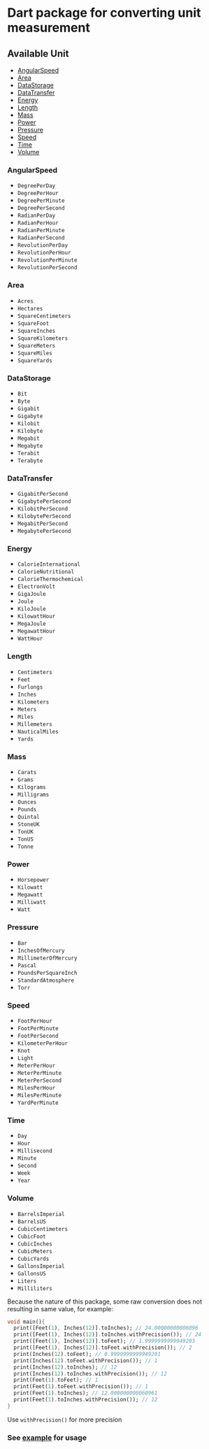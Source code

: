 # Dart package for converting unit measurement
## Available Unit

  + [AngularSpeed](#angularspeed)
  + [Area](#area)
  + [DataStorage](#datastorage)
  + [DataTransfer](#datatransfer)
  + [Energy](#energy)
  + [Length](#length)
  + [Mass](#mass)
  + [Power](#power)
  + [Pressure](#pressure)
  + [Speed](#speed)
  + [Time](#time)
  + [Volume](#volume)

### AngularSpeed
   - `DegreePerDay`
   - `DegreePerHour`
   - `DegreePerMinute`
   - `DegreePerSecond`
   - `RadianPerDay`
   - `RadianPerHour`
   - `RadianPerMinute`
   - `RadianPerSecond`
   - `RevolutionPerDay`
   - `RevolutionPerHour`
   - `RevolutionPerMinute`
   - `RevolutionPerSecond`

### Area
   - `Acres`
   - `Hectares`
   - `SquareCentimeters`
   - `SquareFoot`
   - `SquareInches`
   - `SquareKilometers`
   - `SquareMeters`
   - `SquareMiles`
   - `SquareYards`

### DataStorage
   - `Bit`
   - `Byte`
   - `Gigabit`
   - `Gigabyte`
   - `Kilobit`
   - `Kilobyte`
   - `Megabit`
   - `Megabyte`
   - `Terabit`
   - `Terabyte`

### DataTransfer
   - `GigabitPerSecond`
   - `GigabytePerSecond`
   - `KilobitPerSecond`
   - `KilobytePerSecond`
   - `MegabitPerSecond`
   - `MegabytePerSecond`

### Energy
   - `CalorieInternational`
   - `CalorieNutritional`
   - `CalorieThermochemical`
   - `ElectronVolt`
   - `GigaJoule`
   - `Joule`
   - `KiloJoule`
   - `KilowattHour`
   - `MegaJoule`
   - `MegawattHour`
   - `WattHour`

### Length
   - `Centimeters`
   - `Feet`
   - `Furlongs`
   - `Inches`
   - `Kilometers`
   - `Meters`
   - `Miles`
   - `Millemeters`
   - `NauticalMiles`
   - `Yards`

### Mass
   - `Carats`
   - `Grams`
   - `Kilograms`
   - `Milligrams`
   - `Ounces`
   - `Pounds`
   - `Quintal`
   - `StoneUK`
   - `TonUK`
   - `TonUS`
   - `Tonne`

### Power
   - `Horsepower`
   - `Kilowatt`
   - `Megawatt`
   - `Milliwatt`
   - `Watt`

### Pressure
   - `Bar`
   - `InchesOfMercury`
   - `MillimeterOfMercury`
   - `Pascal`
   - `PoundsPerSquareInch`
   - `StandardAtmosphere`
   - `Torr`

### Speed
   - `FootPerHour`
   - `FootPerMinute`
   - `FootPerSecond`
   - `KilometerPerHour`
   - `Knot`
   - `Light`
   - `MeterPerHour`
   - `MeterPerMinute`
   - `MeterPerSecond`
   - `MilesPerHour`
   - `MilesPerMinute`
   - `YardPerMinute`

### Time
   - `Day`
   - `Hour`
   - `Millisecond`
   - `Minute`
   - `Second`
   - `Week`
   - `Year`

### Volume
   - `BarrelsImperial`
   - `BarrelsUS`
   - `CubicCentimeters`
   - `CubicFoot`
   - `CubicInches`
   - `CubicMeters`
   - `CubicYards`
   - `GallonsImperial`
   - `GallonsUS`
   - `Liters`
   - `Milliliters`


Because the nature of this package, some raw conversion does not resulting in same value, for example:
```dart
void main(){
  print([Feet(1), Inches(12)].toInches); // 24.00000000006096
  print([Feet(1), Inches(12)].toInches.withPrecision()); // 24
  print([Feet(1), Inches(12)].toFeet); // 1.9999999999949203
  print([Feet(1), Inches(12)].toFeet.withPrecision()); // 2
  print(Inches(12).toFeet); // 0.9999999999949201
  print(Inches(12).toFeet.withPrecision()); // 1
  print(Inches(12).toInches); // 12
  print(Inches(12).toInches.withPrecision()); // 12
  print(Feet(1).toFeet); // 1
  print(Feet(1).toFeet.withPrecision()); // 1
  print(Feet(1).toInches); // 12.000000000060961
  print(Feet(1).toInches.withPrecision()); // 12
}
```
Use `withPrecision()` for more precision
### See [example](https://pub.dev/packages/super_measurement/example) for usage
